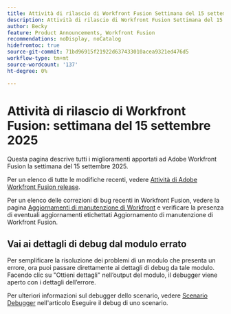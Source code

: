 ```yaml
---
title: Attività di rilascio di Workfront Fusion Settimana del 15 settembre 2025
description: Attività di rilascio di Workfront Fusion Settimana del 15 settembre 2025
author: Becky
feature: Product Announcements, Workfront Fusion
recommendations: noDisplay, noCatalog
hidefromtoc: true
source-git-commit: 71bd96915f21922d637433010acea9321ed476d5
workflow-type: tm+mt
source-wordcount: '137'
ht-degree: 0%

---
```


# Attività di rilascio di Workfront Fusion: settimana del 15 settembre 2025

Questa pagina descrive tutti i miglioramenti apportati ad Adobe Workfront Fusion la settimana del 15 settembre 2025.

Per un elenco di tutte le modifiche recenti, vedere [Attività di Adobe Workfront Fusion release](/help/workfront-fusion/fusion-product-releases/fusion-release-activity.md).

Per un elenco delle correzioni di bug recenti in Workfront Fusion, vedere la pagina [Aggiornamenti di manutenzione di Workfront](https://experienceleague.adobe.com/it/docs/workfront-known-issues/releases/current-updates) e verificare la presenza di eventuali aggiornamenti etichettati Aggiornamento di manutenzione di Workfront Fusion.

## Vai ai dettagli di debug dal modulo errato

Per semplificare la risoluzione dei problemi di un modulo che presenta un errore, ora puoi passare direttamente ai dettagli di debug da tale modulo. Facendo clic su &quot;Ottieni dettagli&quot; nell’output del modulo, il debugger viene aperto con i dettagli dell’errore.

Per ulteriori informazioni sul debugger dello scenario, vedere [Scenario Debugger](/help/workfront-fusion/manage-scenarios/debug-a-scenario.md#scenario-debugger) nell&#39;articolo Eseguire il debug di uno scenario.

